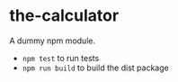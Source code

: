 # the-calculator

A dummy npm module.

* `npm test` to run tests
* `npm run build` to build the dist package
